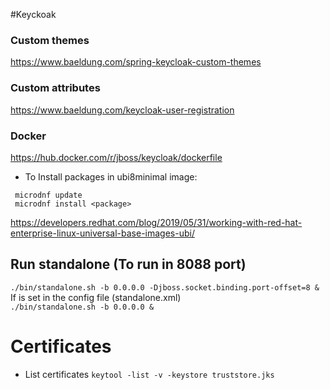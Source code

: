 #Keyckoak


### Custom themes
https://www.baeldung.com/spring-keycloak-custom-themes

### Custom attributes
https://www.baeldung.com/keycloak-user-registration


### Docker

https://hub.docker.com/r/jboss/keycloak/dockerfile

- To Install packages in ubi8minimal image:
```
 microdnf update
 microdnf install <package>
```
  
https://developers.redhat.com/blog/2019/05/31/working-with-red-hat-enterprise-linux-universal-base-images-ubi/


## Run standalone  (To run in 8088 port)
```./bin/standalone.sh -b 0.0.0.0 -Djboss.socket.binding.port-offset=8 &```     
If is set in the config file (standalone.xml)    
```./bin/standalone.sh -b 0.0.0.0 &```


# Certificates

- List certificates
```keytool -list -v -keystore truststore.jks```
